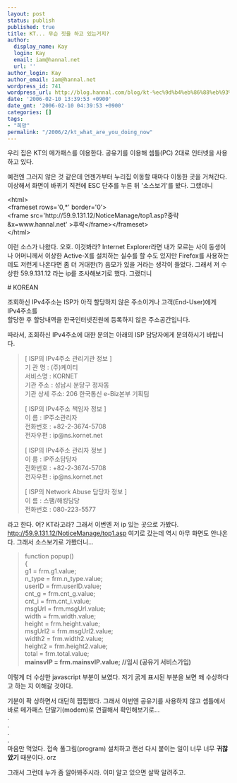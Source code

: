 ```yaml
---
layout: post
status: publish
published: true
title: KT... 무슨 짓을 하고 있는거지?
author:
  display_name: Kay
  login: Kay
  email: iam@hannal.net
  url: ''
author_login: Kay
author_email: iam@hannal.net
wordpress_id: 741
wordpress_url: http://blog.hannal.com/blog/kt-%ec%9d%b4%eb%86%88%eb%93%a4-%eb%ac%b4%ec%8a%a8-%ec%a7%93%ec%9d%84-%ed%95%98%ea%b3%a0-%ec%9e%88%eb%8a%94%ea%b1%b0%ec%a7%80/
date: '2006-02-10 13:39:53 +0900'
date_gmt: '2006-02-10 04:39:53 +0900'
categories: []
tags:
- "희망"
permalink: "/2006/2/kt_what_are_you_doing_now"
---
```

<p>우리 집은 KT의 메가패스를 이용한다. 공유기를 이용해 셈틀(PC) 2대로 인터넷을 사용하고 있다.</p>
<p>예전엔 그러지 않은 것 같은데 언젠가부터 누리집 이동할 때마다 이동한 곳을 거쳐간다. 이상해서 화면이 바뀌기 직전에 ESC 단추를 누른 뒤 '소스보기'를 봤다. 그랬더니</p>
<p>&lt;html><br />
&lt;frameset rows='0,*' border='0'><br />
&lt;frame src='http://59.9.131.12/NoticeManage/top1.asp?중략&x=www.hannal.net' >후략&lt;/frame>&lt;/frameset><br />
&lt;/html></p>
<p>이런 소스가 나왔다. 오호. 이것봐라? Internet Explorer라면 내가 모르는 사이 동생이나 어머니께서 이상한 Active-X를 설치하는 실수를 할 수도 있지만 Firefox를 사용하는데도 저런게 나온다면 좀 더 거대한(?) 음모가 있을 거라는 생각이 들었다. 그래서 저 수상한 59.9.131.12 라는 ip를 조사해보기로 했다. 그랬더니</p>
<p># KOREAN</p>
<p>조회하신 IPv4주소는 ISP가 아직 할당하지 않은 주소이거나 고객(End-User)에게 IPv4주소를<br />
할당한 후 할당내역을 한국인터넷진원에 등록하지 않은 주소공간입니다.</p>
<p>따라서, 조회하신 IPv4주소에 대한 문의는 아래의 ISP 담당자에게 문의하시기 바랍니다.</p>
<blockquote><p>[ ISP의 IPv4주소 관리기관 정보 ]<br />
기 관 명      : (주)케이티<br />
서비스명      : KORNET<br />
기관 주소     : 성남시 분당구 정자동<br />
기관 상세 주소: 206 한국통신 e-Biz본부 기획팀</p>
<p>[ ISP의 IPv4주소 책임자 정보 ]<br />
이    름      : IP주소관리자<br />
전화번호      : +82-2-3674-5708<br />
전자우편      : ip@ns.kornet.net</p>
<p>[ ISP의 IPv4주소 관리자 정보 ]<br />
이    름      : IP주소담당자<br />
전화번호      : +82-2-3674-5708<br />
전자우편      : ip@ns.kornet.net</p>
<p>[ ISP의 Network Abuse 담당자 정보 ]<br />
이    름      : 스팸/해킹담당<br />
전화번호      : 080-223-5577</p></blockquote>
<p>라고 한다. 어? KT라고라? 그래서 이번엔 저 ip 있는 곳으로 가봤다. <a href="http://59.9.131.12/NoticeManage/top1.asp">http://59.9.131.12/NoticeManage/top1.asp</a> 여기로 갔는데 역시 아무 화면도 안나온다. 그래서 소스보기로 가봤더니...</p>
<blockquote><p>function popup()<br />
{<br />
	g1 = frm.g1.value;<br />
	n_type = frm.n_type.value;<br />
	userID = frm.userID.value;<br />
	cnt_g = frm.cnt_g.value;<br />
	cnt_i = frm.cnt_i.value;<br />
	msgUrl = frm.msgUrl.value;<br />
	width = frm.width.value;<br />
	height = frm.height.value;<br />
	msgUrl2 = frm.msgUrl2.value;<br />
	width2 = frm.width2.value;<br />
	height2 = frm.height2.value;<br />
	total = frm.total.value;<br />
	<strong>mainsvIP = frm.mainsvIP.value; //임시 (공유기 서비스가입)</strong></p></blockquote>
<p>이렇게 더 수상한 javascript 부분이 보였다. 저기 굵게 표시된 부분을 보면 왜 수상하다고 하는 지 이해갈 것이다.</p>
<p>기분이 팍 상하면서 대단히 찝찝했다. 그래서 이번엔 공유기를 사용하지 않고 셈틀에서 바로 메가패스 단말기(modem)로 연결해서 확인해보기로...<br />
.<br />
.<br />
.<br />
.<br />
마음만 먹었다. 접속 풀그림(program) 설치하고 랜선 다시 붙이는 일이 너무 너무 <strong>귀찮았기</strong> 때문이다. orz</p>
<p>그래서 그런데 누가 좀 알아봐주시라. 이미 알고 있으면 살짝 알려주고.</p>
